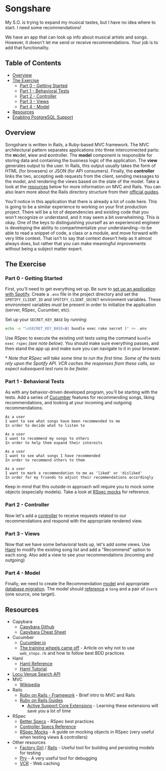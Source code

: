 # Songshare

My S.O. is trying to expand my musical tastes, but I have no idea where to start.  I need some recommendations!

We have an app that can look up info about musical artists and songs.  However, it doesn't let me send or receive recommendations.  Your job is to add that functionality.

## Table of Contents
* [Overview](#overview)
* [The Exercise](#the-exercise)
  - [Part 0 - Getting Started](#part-0---getting-started)
  - [Part 1 - Behavioral Tests](#part-1---behavioral-tests)
  - [Part 2 - Controller](#part-2---controller)
  - [Part 3 - Views](#part-3---views)
  - [Part 4 - Model](#part-4---model)
* [Resources](#resources)
* [Enabling PostgreSQL Support](#enabling-postgresql-support)

## Overview

Songshare is written in Rails, a Ruby-based MVC framework.  The MVC architectural pattern separates applications into three interconnected parts: the **m**odel, **v**iew and **c**ontroller.  The **model** component is responsible for storing data and containing the business logic of the application.  The **view** generates output to the user.  In Rails, this output usually takes the form of HTML (for browsers) or JSON (for API consumers).  Finally, the **controller** links the two, accepting web requests from the client, sending messages to the model, and rendering the views based on the state of the model.  Take a look at the [resources](#resources) below for more information on MVC and Rails.  You can also learn more about the Rails directory structure from their [official guides](http://guides.rubyonrails.org/getting_started.html#creating-the-blog-application).

You'll notice in this application that there is already a lot of code here.  This is going to be a similar experience to working on your first production project.  There will be a lot of dependencies and existing code that you won't recognize or understand, and it may seem a bit overwhelming.  This is okay.  One of the keys to distinguishing yourself as an experienced engineer is developing the ability to compartmentalize your understanding--to be able to read a snippet of code, a class or a module, and move forward with very little context. That isn't to say that context doesn't help as it almost always does, but rather that you can make meaningful improvements without being a subject matter expert.

## The Exercise

### Part 0 - Getting Started
First, you'll need to get everything set up. Be sure to [set up an application with Spotify](https://developer.spotify.com/my-applications/#!/applications). Create a `.env` file in the project directory and set the `SPOTIFY_CLIENT_ID` and `SPOTIFY_CLIENT_SECRET` environment variables.  These environment variables *must* be present in order to initialize the application (server, RSpec, Cucumber, etc).

Set up your `SECRET_KEY_BASE` by running:

```sh
echo -e "\nSECRET_KEY_BASE=$( bundle exec rake secret )" >> .env
```

Use RSpec to execute the existing unit tests using the command `bundle exec rspec` _(see note below)_. You should make sure everything passes, and then stand the app up and make sure you can navigate to it in your browser.

\* _Note that RSpec will take some time to run the first time.  Some of the tests rely upon the Spotify API.  VCR caches the responses from these calls, so expect subsequent test runs to be faster._

### Part 1 - Behavioral Tests
As with any behavior-driven developed program, you'll be starting with the tests.  Add a series of [Cucumber](https://cucumber.io) features for recommending songs, liking recommendations, and looking at your incoming and outgoing recommendations.

```
As a user
I want to see what songs have been recommended to me
In order to decide what to listen to
```

```
As a user
I want to recommend my songs to others
In order to help them expand their interests
```

```
As a user
I want to see what songs I have recommended
In order to recommend others to them
```

```
As a user
I want to mark a recommendation to me as 'liked' or 'disliked'
In order for my friends to adjust their recommendations accordingly
```

Keep in mind that this outside-in approach will require you to mock some objects (especially models).  Take a look at [RSpec mocks](https://www.relishapp.com/rspec/rspec-mocks/docs) for reference.

### Part 2 - Controller
Now let's add a [controller](http://edgeguides.rubyonrails.org/action_controller_overview.html) to receive requests related to our recommendations and respond with the appropriate rendered view.

### Part 3 - Views
Now that we have some behavioral tests up, let's add some views.  Use [Haml](http://haml.info) to modify the existing song list and add a "Recommend" option to each song. Also add a view to see your recommendations (incoming and outgoing)

### Part 4 - Model
Finally, we need to create the Recommendation [model](http://edgeguides.rubyonrails.org/active_record_basics.html) and appropriate [database migration](http://edgeguides.rubyonrails.org/active_record_migrations.html).  The model should [reference](http://edgeguides.rubyonrails.org/association_basics.html) a `Song` and a pair of `User`s (one source, one target).

## Resources
* Capybara
  - [Capybara Github](https://github.com/jnicklas/capybara)
  - [Capybara Cheat Sheet](https://gist.github.com/zhengjia/428105)
* Cucumber
  - [Cucumber.io](https://cucumber.io/)
  - [The training wheels came off](http://aslakhellesoy.com/post/11055981222/the-training-wheels-came-off) - Article on why not to use `web_steps.rb` and how to follow best BDD practices
* Haml
  - [Haml Reference](http://haml.info/docs/yardoc/file.REFERENCE.html)
  - [Haml Tutorial](http://haml.info/tutorial.html)
* [Locu Venue Search API](https://dev.locu.com/documentation/#venue-search-api)
* MVC
  - [Wikipedia](https://en.wikipedia.org/wiki/Model%E2%80%93view%E2%80%93controller)
* Rails
  - [Ruby on Rails - Framework](http://www.tutorialspoint.com/ruby-on-rails/rails-framework.htm) - Brief intro to MVC and Rails
  - [Ruby on Rails Guides](http://guides.rubyonrails.org/index.html)
    * [Active Support Core Extensions](http://edgeguides.rubyonrails.org/active_support_core_extensions.html) - Learning these extensions will save you a lot of time
* RSpec
  - [Better Specs](http://betterspecs.org/) - RSpec best practices
  - [Controller Specs Reference](https://www.relishapp.com/rspec/rspec-rails/docs/controller-specs)
  - [RSpec Mocks](https://www.relishapp.com/rspec/rspec-mocks/docs) - A guide on mocking objects in RSpec (very useful when testing views & controllers)
* Other resources
  - [Factory Girl](https://github.com/thoughtbot/factory_girl) / [Rails](https://github.com/thoughtbot/factory_girl_rails) - Useful tool for building and persisting models for testing
  - [Pry](http://pryrepl.org/) - A very useful tool for debugging
  - [VCR](https://github.com/vcr/vcr/) - Web caching
